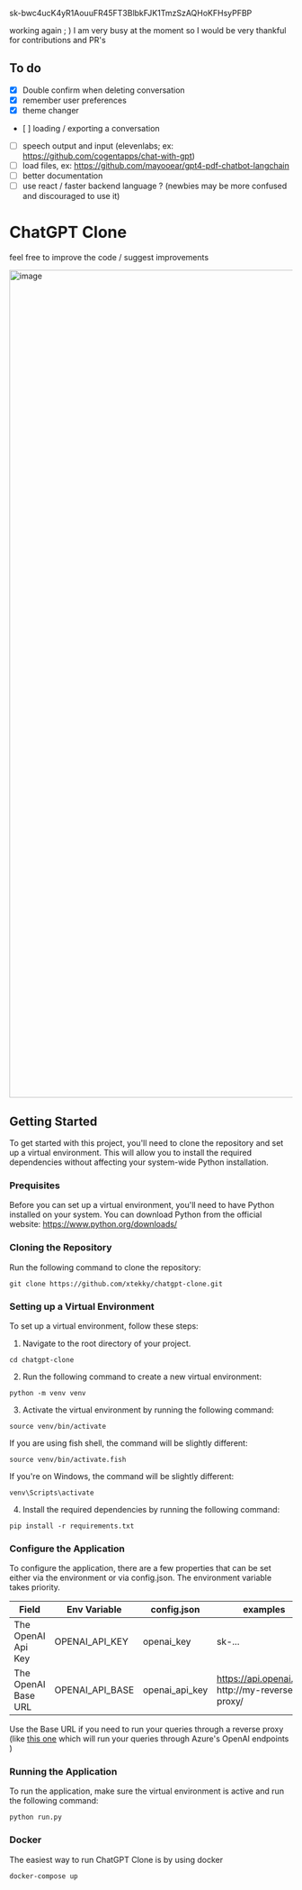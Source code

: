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


working again ; ) 
I am very busy at the moment so I would be very thankful for contributions and PR's
## To do
- [x] Double confirm when deleting conversation
- [x] remember user preferences
- [x] theme changer
- [ ] loading / exporting a conversation
- [ ] speech output and input (elevenlabs; ex: https://github.com/cogentapps/chat-with-gpt)
- [ ] load files, ex: https://github.com/mayooear/gpt4-pdf-chatbot-langchain
- [ ] better documentation
- [ ] use react / faster backend language ? (newbies may be more confused and discouraged to use it)
 
# ChatGPT Clone
feel free to improve the code / suggest improvements

<img width="1470" alt="image" src="https://user-images.githubusercontent.com/98614666/232768610-fdeada85-3d21-4cf9-915e-a0ec9f3b7a9f.png">


## Getting Started
To get started with this project, you'll need to clone the repository and set up a virtual environment. This will allow you to install the required dependencies without affecting your system-wide Python installation.

### Prequisites
Before you can set up a virtual environment, you'll need to have Python installed on your system. You can download Python from the official website: https://www.python.org/downloads/

### Cloning the Repository
Run the following command to clone the repository:
```
git clone https://github.com/xtekky/chatgpt-clone.git
```

### Setting up a Virtual Environment
To set up a virtual environment, follow these steps:

1. Navigate to the root directory of your project.
```
cd chatgpt-clone
```
2. Run the following command to create a new virtual environment:
```
python -m venv venv
```
3.  Activate the virtual environment by running the following command:
```
source venv/bin/activate
```
If you are using fish shell, the command will be slightly different:
```
source venv/bin/activate.fish
```
If you're on Windows, the command will be slightly different:
```
venv\Scripts\activate
```
4. Install the required dependencies by running the following command:
```
pip install -r requirements.txt
```

### Configure the Application
To configure the application, there are a few properties that can be set either via the environment or via config.json.  The environment variable takes priority.

| Field               | Env Variable    | config.json    | examples                                           |
|---------------------|-----------------|----------------|----------------------------------------------------|
| The OpenAI Api Key  | OPENAI_API_KEY  | openai_key     | sk-...                                             
| The OpenAI Base URL | OPENAI_API_BASE | openai_api_key | https://api.openai.com <br> http://my-reverse-proxy/ 

Use the Base URL if you need to run your queries through a reverse proxy (like [this one](https://github.com/stulzq/azure-openai-proxy) which will run your queries through Azure's OpenAI endpoints )


### Running the Application
To run the application, make sure the virtual environment is active and run the following command:
```
python run.py
```

### Docker
The easiest way to run ChatGPT Clone is by using docker
```
docker-compose up
```

